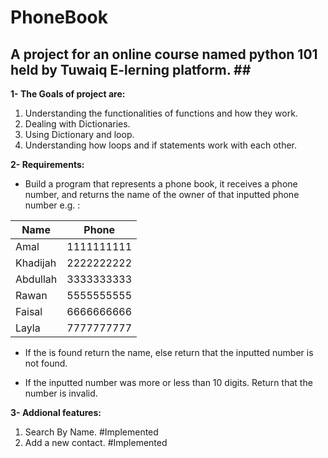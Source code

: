 # PhoneBook

## A project for an online course named python 101 held by Tuwaiq E-lerning platform. ## <br />

<b>1- The Goals of project are:</b>  <br />
1) Understanding the functionalities of functions and how they work. <br />
2) Dealing with Dictionaries. <br />
3) Using Dictionary and loop. <br />
4) Understanding how loops and if statements work with each other. <br />

<b>2- Requirements:</b>  <br />
* Build a program that represents a phone book, it receives a phone number, and returns the name of the owner of that inputted phone number e.g. :  <br />
 

Name          | Phone
------------- | -------------
Amal          | 1111111111
Khadijah       | 2222222222
Abdullah      | 3333333333
Rawan  | 5555555555
Faisal  | 6666666666
Layla  | 7777777777

* If the is found return the name, else return that the inputted number is not found.  <br />

* If the inputted number was more or less than 10 digits. Return that the number is invalid. <br />


<b>3- Addional features:</b> <br />
  1. Search By Name. #Implemented <br />
  2. Add a new contact. #Implemented <br />
